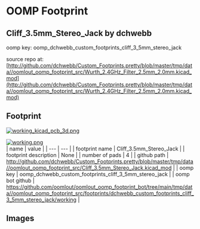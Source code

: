 # OOMP Footprint  
## Cliff_3.5mm_Stereo_Jack  by dchwebb  
  
oomp key: oomp_dchwebb_custom_footprints_cliff_3_5mm_stereo_jack  
  
source repo at: [http://github.com/dchwebb/Custom_Footprints.pretty/blob/master/tmp/data//oomlout_oomp_footprint_src/Wurth_2.4GHz_Filter_2.5mm_2.0mm.kicad_mod](http://github.com/dchwebb/Custom_Footprints.pretty/blob/master/tmp/data//oomlout_oomp_footprint_src/Wurth_2.4GHz_Filter_2.5mm_2.0mm.kicad_mod)  
## Footprint  
  
[![working_kicad_pcb_3d.png](working_kicad_pcb_3d_600.png)](working_kicad_pcb_3d.png)  
  
[![working.png](working_600.png)](working.png)  
| name | value | 
| --- | --- | 
| footprint name | Cliff_3.5mm_Stereo_Jack | 
| footprint description | None | 
| number of pads | 4 | 
| github path | http://github.com/dchwebb/Custom_Footprints.pretty/blob/master/tmp/data//oomlout_oomp_footprint_src/Cliff_3.5mm_Stereo_Jack.kicad_mod | 
| oomp key | oomp_dchwebb_custom_footprints_cliff_3_5mm_stereo_jack | 
| oomp bot github | https://github.com/oomlout/oomlout_oomp_footprint_bot/tree/main/tmp/data//oomlout_oomp_footprint_src/footprints/dchwebb_custom_footprints_cliff_3_5mm_stereo_jack/working | 
## Images  
